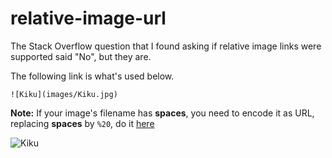 # relative-image-url
The Stack Overflow question that I found asking if relative image links were supported said "No", but they are.

The following link is what's used below.

    ![Kiku](images/Kiku.jpg)
    
**Note:** If your image's filename has **spaces**, you need to encode it as URL, replacing **spaces** by `%20`, do it [here](https://www.urlencoder.org)

![Kiku](images/Kiku.jpg)
